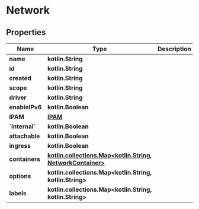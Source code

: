 
# Network

## Properties
Name | Type | Description | Notes
------------ | ------------- | ------------- | -------------
**name** | **kotlin.String** |  |  [optional]
**id** | **kotlin.String** |  |  [optional]
**created** | **kotlin.String** |  |  [optional]
**scope** | **kotlin.String** |  |  [optional]
**driver** | **kotlin.String** |  |  [optional]
**enableIPv6** | **kotlin.Boolean** |  |  [optional]
**IPAM** | [**IPAM**](IPAM.md) |  |  [optional]
**&#x60;internal&#x60;** | **kotlin.Boolean** |  |  [optional]
**attachable** | **kotlin.Boolean** |  |  [optional]
**ingress** | **kotlin.Boolean** |  |  [optional]
**containers** | [**kotlin.collections.Map&lt;kotlin.String, NetworkContainer&gt;**](NetworkContainer.md) |  |  [optional]
**options** | **kotlin.collections.Map&lt;kotlin.String, kotlin.String&gt;** |  |  [optional]
**labels** | **kotlin.collections.Map&lt;kotlin.String, kotlin.String&gt;** |  |  [optional]



